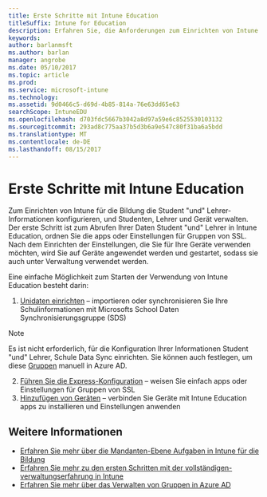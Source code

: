 ```yaml
---
title: Erste Schritte mit Intune Education
titleSuffix: Intune for Education
description: Erfahren Sie, die Anforderungen zum Einrichten von Intune Education.
keywords: 
author: barlanmsft
ms.author: barlan
manager: angrobe
ms.date: 05/10/2017
ms.topic: article
ms.prod: 
ms.service: microsoft-intune
ms.technology: 
ms.assetid: 9d0466c5-d69d-4b85-814a-76e63dd65e63
searchScope: IntuneEDU
ms.openlocfilehash: d703fdc5667b3042a8d97a59e6c8525530103132
ms.sourcegitcommit: 293ad8c775aa37b5d3b6a9e547c80f31ba6a5bdd
ms.translationtype: MT
ms.contentlocale: de-DE
ms.lasthandoff: 08/15/2017
---
```

# <a name="get-started-with-intune-for-education"></a>Erste Schritte mit Intune Education

Zum Einrichten von Intune für die Bildung die Student "und" Lehrer-Informationen konfigurieren, und Studenten, Lehrer und Gerät verwalten. Der erste Schritt ist zum Abrufen Ihrer Daten Student "und" Lehrer in Intune Education, ordnen Sie die apps oder Einstellungen für Gruppen von SSL. Nach dem Einrichten der Einstellungen, die Sie für Ihre Geräte verwenden möchten, wird Sie auf Geräte angewendet werden und gestartet, sodass sie auch unter Verwaltung verwendet werden.

Eine einfache Möglichkeit zum Starten der Verwendung von Intune Education besteht darin:

1. [Unidaten einrichten](what-is-school-data-sync.md) – importieren oder synchronisieren Sie Ihre Schulinformationen mit Microsofts School Daten Synchronisierungsgruppe (SDS)

> [!NOTE]
> Es ist nicht erforderlich, für die Konfiguration Ihrer Informationen Student "und" Lehrer, Schule Data Sync einrichten. Sie können auch festlegen, um diese [Gruppen](what-are-groups.md) manuell in Azure AD.

2. [Führen Sie die Express-Konfiguration](what-is-express-configuration.md) – weisen Sie einfach apps oder Einstellungen für Gruppen von SSL
3. [Hinzufügen von Geräten](how-do-i-add-devices.md) – verbinden Sie Geräte mit Intune Education apps zu installieren und Einstellungen anwenden

## <a name="find-out-more"></a>Weitere Informationen
- [Erfahren Sie mehr über die Mandanten-Ebene Aufgaben in Intune für die Bildung](what-are-tenants.md)
- [Erfahren Sie mehr zu den ersten Schritten mit der vollständigen-verwaltungserfahrung in Intune](https://docs.microsoft.com/intune/get-started/start-with-a-paid-subscription-to-microsoft-intune)
- [Erfahren Sie mehr über das Verwalten von Gruppen in Azure AD](https://docs.microsoft.com/azure/active-directory/active-directory-groups-create-azure-portal)
